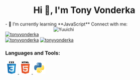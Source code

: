 <h1 align="center">Hi 👋, I'm Tony Vonderka</h1>
- 🌱 I’m currently learning **JavaScript**
<img align="right" alt="Yuuichi" width="350" src="https://i.pinimg.com/originals/1b/2e/0e/1b2e0ef7aafa0d4ee33ce0d24412fac0.gif"

<h2 align="left">Connect with me:</h2>
<p align="left">
<a href="https://twitter.com/tonyvonderka" target="blank"><img align="center" src="https://raw.githubusercontent.com/rahuldkjain/github-profile-readme-generator/master/src/images/icons/Social/twitter.svg" alt="tonyvonderka" height="30" width="40" /></a>
<a href="https://instagram.com/tonyvonderka" target="blank"><img align="center" src="https://raw.githubusercontent.com/rahuldkjain/github-profile-readme-generator/master/src/images/icons/Social/instagram.svg" alt="tonyvonderka" height="30" width="40" /></a>
<a href="https://www.youtube.com/c/tonyvonderka" target="blank"><img align="center" src="https://raw.githubusercontent.com/rahuldkjain/github-profile-readme-generator/master/src/images/icons/Social/youtube.svg" alt="tonyvonderka" height="30" width="40" /></a>
</p>

<h3 align="left">Languages and Tools:</h3>
<p align="left"> <a href="https://www.w3schools.com/css/" target="_blank" rel="noreferrer"> <img src="https://raw.githubusercontent.com/devicons/devicon/master/icons/css3/css3-original-wordmark.svg" alt="css3" width="40" height="40"/> </a> <a href="https://www.w3.org/html/" target="_blank" rel="noreferrer"> <img src="https://raw.githubusercontent.com/devicons/devicon/master/icons/html5/html5-original-wordmark.svg" alt="html5" width="40" height="40"/> </a> <a href="https://www.python.org" target="_blank" rel="noreferrer"> <img src="https://raw.githubusercontent.com/devicons/devicon/master/icons/python/python-original.svg" alt="python" width="40" height="40"/> </a> </p>

